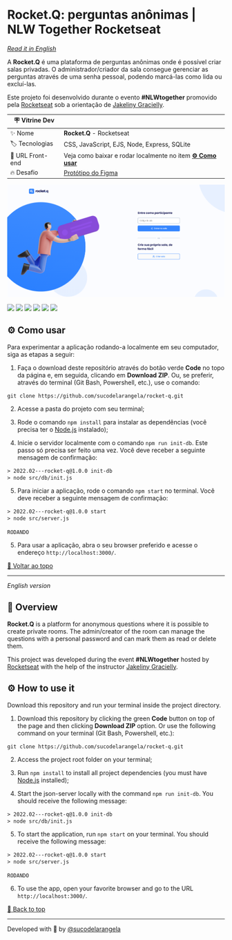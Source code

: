<div id='top'>

# Rocket.Q: perguntas anônimas | NLW Together Rocketseat

</div>

_[Read it in English](#English)_

A **Rocket.Q** é uma plataforma de perguntas anônimas onde é possível criar salas privadas. O administrador/criador da sala consegue gerenciar as perguntas através de uma senha pessoal, podendo marcá-las como lida ou excluí-las.

Este projeto foi desenvolvido durante o evento **#NLWtogether** promovido pela [Rocketseat](https://www.rocketseat.com.br) sob a orientação de [Jakeliny Gracielly](https://github.com/jakeliny).

<!-- prettier-ignore -->
| 🪧 Vitrine Dev |     |
| ------------- | --- |
| ✨ Nome        | **Rocket.Q** - Rocketseat |
| 🏷️ Tecnologias | CSS, JavaScript, EJS, Node, Express, SQLite |
| 🚀 URL Front-end | Veja como baixar e rodar localmente no item [**⚙️ Como usar**](#howto) |
| 🔥 Desafio     | [Protótipo do Figma](https://www.figma.com/community/file/1009821158959690135) |

![](https://raw.githubusercontent.com/sucodelarangela/rocket-q/master/public/images/cover.png#vitrinedev)

<div>
  <img src="https://img.shields.io/badge/CSS3-1572B6?style=for-the-badge&logo=css3&logoColor=white">
  <img src="https://img.shields.io/badge/JavaScript-F7DF1E?style=for-the-badge&logo=javascript&logoColor=black">
  <img src="https://img.shields.io/badge/Node.js-43853D?style=for-the-badge&logo=node.js&logoColor=white" />
  <img src="https://img.shields.io/badge/Express.js-404D59?style=for-the-badge" />
  <img src="https://img.shields.io/badge/SQLite-07405E?style=for-the-badge&logo=sqlite&logoColor=white" />
  <img src="https://img.shields.io/badge/EJS-A91E50?style=for-the-badge" />
</div>

<div id='howto'>
  
## ⚙️ Como usar
  
</div>

Para experimentar a aplicação rodando-a localmente em seu computador, siga as etapas a seguir:

1. Faça o download deste repositório através do botão verde **Code** no topo da página e, em seguida, clicando em **Download ZIP**. Ou, se preferir, através do terminal (Git Bash, Powershell, etc.), use o comando:

```
git clone https://github.com/sucodelarangela/rocket-q.git
```

2. Acesse a pasta do projeto com seu terminal;

3. Rode o comando `npm install` para instalar as dependências (você precisa ter o [Node.js](https://nodejs.org/en/download/) instalado);

4. Inicie o servidor localmente com o comando `npm run init-db`. Este passo só precisa ser feito uma vez. Você deve receber a seguinte mensagem de confirmação:

```
> 2022.02---rocket-q@1.0.0 init-db
> node src/db/init.js
```

5. Para iniciar a aplicação, rode o comando `npm start` no terminal. Você deve receber a seguinte mensagem de confirmação:

```
> 2022.02---rocket-q@1.0.0 start
> node src/server.js

RODANDO
```

5. Para usar a aplicação, abra o seu browser preferido e acesse o endereço `http://localhost:3000/`.

<a href='#top'>🔼 Voltar ao topo</a>

---

<div id="English">

_English version_
  
</div>

## 🔎 Overview

**Rocket.Q** is a platform for anonymous questions where it is possible to create private rooms. The admin/creator of the room can manage the questions with a personal password and can mark them as read or delete them.

This project was developed during the event **#NLWtogether** hosted by [Rocketseat](https://www.rocketseat.com.br) with the help of the instructor [Jakeliny Gracielly](https://github.com/jakeliny).

## ⚙️ How to use it

Download this repository and run your terminal inside the project directory.

1. Download this repository by clicking the green **Code** button on top of the page and then clicking **Download ZIP** option. Or use the following command on your terminal (Git Bash, Powershell, etc.):

```
git clone https://github.com/sucodelarangela/rocket-q.git
```

2. Access the project root folder on your terminal;

3. Run `npm install` to install all project dependencies (you must have [Node.js](https://nodejs.org/en/download/) installed);

4. Start the json-server locally with the command `npm run init-db`. You should receive the following message:

```
> 2022.02---rocket-q@1.0.0 init-db
> node src/db/init.js
```

5. To start the application, run `npm start` on your terminal. You should receive the following message:

```
> 2022.02---rocket-q@1.0.0 start
> node src/server.js

RODANDO
```

6. To use the app, open your favorite browser and go to the URL `http://localhost:3000/`.

<a href='#top'>🔼 Back to top</a>

---

Developed with 🧡 by [@sucodelarangela](https://angelacaldas.vercel.app)
